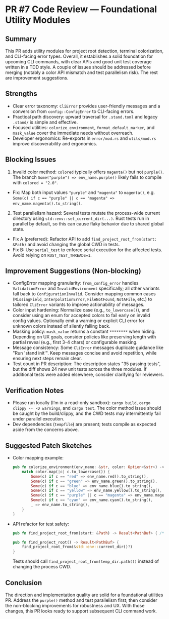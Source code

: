 # PR #7 Code Review — Foundational Utility Modules

## Summary

This PR adds utility modules for project root detection, terminal colorization, and CLI-facing error types. Overall, it establishes a solid foundation for upcoming CLI commands, with clear APIs and good unit test coverage written in a TDD style. A couple of issues should be addressed before merging (notably a color API mismatch and test parallelism risk). The rest are improvement suggestions.

## Strengths

- Clear error taxonomy: `CliError` provides user-friendly messages and a conversion from `config::ConfigError` to CLI-facing errors.
- Practical path discovery: upward traversal for `.stand.toml` and legacy `.stand/` is simple and effective.
- Focused utilities: `colorize_environment`, `format_default_marker`, and `mask_value` cover the immediate needs without overreach.
- Developer ergonomics: Re-exports in `error/mod.rs` and `utils/mod.rs` improve discoverability and ergonomics.

## Blocking Issues

1) Invalid color method: `colored` typically offers `magenta()` but not `purple()`. The branch `Some("purple") => env_name.purple()` likely fails to compile with `colored = "2.0"`.
- Fix: Map both input values `"purple"` and `"magenta"` to `magenta()`, e.g. `Some(c) if c == "purple" || c == "magenta" => env_name.magenta().to_string()`.

2) Test parallelism hazard: Several tests mutate the process-wide current directory using `std::env::set_current_dir(...)`. Rust tests run in parallel by default, so this can cause flaky behavior due to shared global state.
- Fix A (preferred): Refactor API to add `find_project_root_from(start: &Path)` and avoid changing the global CWD in tests.
- Fix B: Use `serial_test` to enforce serial execution for the affected tests. Avoid relying on `RUST_TEST_THREADS=1`.

## Improvement Suggestions (Non-blocking)

- ConfigError mapping granularity: `from_config_error` handles `ValidationError` and `InvalidEnvironment` specifically; all other variants fall back to `ConfigurationInvalid`. Consider mapping common cases (`MissingField`, `InterpolationError`, `FileNotFound`, `NotAFile`, etc.) to tailored `CliError` variants to improve actionability of messages.
- Color input hardening: Normalize case (e.g., `to_lowercase()`), and consider using an enum for accepted colors to fail early on invalid config values. Optionally emit a warning or explicit CLI error for unknown colors instead of silently falling back.
- Masking policy: `mask_value` returns a constant `********` when hiding. Depending on UX goals, consider policies like preserving length with partial reveal (e.g., first 3–4 chars) or configurable masking.
- Message consistency: Some `CliError` messages duplicate guidance like "Run 'stand init'". Keep messages concise and avoid repetition, while ensuring next steps remain clear.
- Test count in PR description: The description states "35 passing tests", but the diff shows 24 new unit tests across the three modules. If additional tests were added elsewhere, consider clarifying for reviewers.

## Verification Notes

- Please run locally (I’m in a read-only sandbox): `cargo build`, `cargo clippy -- -D warnings`, and `cargo test`. The color method issue should be caught by the build/clippy, and the CWD tests may intermittently fail under parallel execution.
- Dev dependencies (`tempfile`) are present; tests compile as expected aside from the concerns above.

## Suggested Patch Sketches

- Color mapping example:

  ```rust
  pub fn colorize_environment(env_name: &str, color: Option<&str>) -> String {
      match color.map(|c| c.to_lowercase()) {
          Some(c) if c == "red" => env_name.red().to_string(),
          Some(c) if c == "green" => env_name.green().to_string(),
          Some(c) if c == "blue" => env_name.blue().to_string(),
          Some(c) if c == "yellow" => env_name.yellow().to_string(),
          Some(c) if c == "purple" || c == "magenta" => env_name.magenta().to_string(),
          Some(c) if c == "cyan" => env_name.cyan().to_string(),
          _ => env_name.to_string(),
      }
  }
  ```

- API refactor for test safety:

  ```rust
  pub fn find_project_root_from(start: &Path) -> Result<PathBuf> { /* ... */ }

  pub fn find_project_root() -> Result<PathBuf> {
      find_project_root_from(&std::env::current_dir()?)
  }
  ```

  Tests should call `find_project_root_from(temp_dir.path())` instead of changing the process CWD.

## Conclusion

The direction and implementation quality are solid for a foundational utilities PR. Address the `purple()` method and test parallelism first; then consider the non-blocking improvements for robustness and UX. With those changes, this PR looks ready to support subsequent CLI command work.

